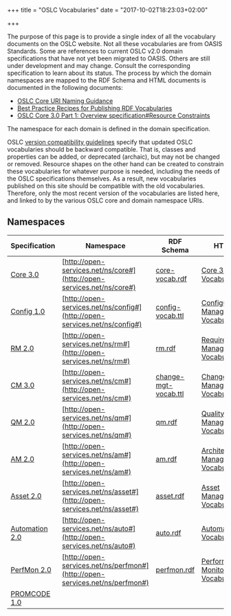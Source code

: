 +++
title = "OSLC Vocabularies"
date = "2017-10-02T18:23:03+02:00"

+++

The purpose of this page is to provide a single index of all the vocabulary documents on the OSLC website. Not all these vocabularies are from OASIS Standards. Some are references to current OSLC v2.0 domain specifications that have not yet been migrated to OASIS. Others are still under development and may change. Consult the corresponding specification to learn about its status. The process by which the domain namespaces are mapped to the RDF Schema and HTML documents is documented in the following documents:

* [OSLC Core URI Naming Guidance](https://wiki.oasis-open.org/oslc-core/URINamingGuidance)
* [Best Practice Recipes for Publishing RDF Vocabularies](http://www.w3.org/TR/swbp-vocab-pub/)
* [OSLC Core 3.0 Part 1: Overview specification#Resource Constraints](#resourceShapes)

The namespace for each domain is defined in the domain specification.

OSLC [version compatibility guidelines](http://docs.oasis-open.org/oslc-core/oslc-core/v3.0/oslc-core-v3.0-part1-overview.html#versionCompatibility) specify that updated OSLC vocabularies should be backward compatible. That is, classes and properties can be added, or deprecated (archaic), but may not be changed or removed. Resource shapes on the other hand can be created to constrain these vocabularies for whatever purpose is needed, including the needs of the OSLC specifications themselves. As a result, new vocabularies published on this site should be compatible with the old vocabularies. Therefore, only the most recent version of the vocabularies are listed here, and linked to by the various OSLC core and domain namespace URIs.

## Namespaces

| Specification | Namespace | RDF Schema | HTML |
|---------------|-----------|------------|------|
| [Core 3.0](http://docs.oasis-open.org/oslc-core/oslc-core/v3.0/oslc-core-v3.0-part1-overview.html) | [http://open-services.net/ns/core#](http://open-services.net/ns/core#) | [core-vocab.rdf](http://docs.oasis-open.org/oslc-core/oslc-core/v3.0/cs01/vocab/core-vocab.ttl) | [Core 3.0 Vocabulary](http://docs.oasis-open.org/oslc-core/oslc-core/v3.0/oslc-core-v3.0-part7-core-vocabulary.html) |
| [Config 1.0](https://tools.oasis-open.org/version-control/browse/wsvn/oslc-core/trunk/specs/config/oslc-config-mgt.html) | [http://open-services.net/ns/config#](http://open-services.net/ns/config#) | [config-vocab.ttl](https://tools.oasis-open.org/version-control/browse/wsvn/oslc-core/trunk/specs/config/config-vocab.ttl) | [Configuration Management Vocabulary](https://tools.oasis-open.org/version-control/browse/wsvn/oslc-core/trunk/specs/config/config-vocab.html) |
| [RM 2.0](https://www.oasis-open.org/committees/download.php/61072/Requirements%20Management%202.0%20Final.pdf) | [http://open-services.net/ns/rm#](http://open-services.net/ns/rm#) | [rm.rdf](https://github.com/oasis-tcs/oslc-domains/blob/master/open-services-vocabs/rm.rdf) | [Requirements Management Vocabulary](http://htmlpreview.github.io/?https://github.com/oasis-tcs/oslc-domains/blob/master/rm/requirements-management-vocab.html) |
| [CM 3.0](http://docs.oasis-open.org/oslc-domains/cm/v3.0/cm-v3.0-part1-change-mgt.html) | [http://open-services.net/ns/cm#](http://open-services.net/ns/cm#) | [change-mgt-vocab.ttl](https://github.com/oasis-tcs/oslc-domains/blob/master/cm/change-mgt-vocab.ttl) | [Change Management Vocabulary](http://htmlpreview.github.io/?https://github.com/oasis-tcs/oslc-domains/blob/master/cm/change-mgt-vocab.html) |
| [QM 2.0](https://www.oasis-open.org/committees/download.php/61711/QmSpecificationV2.pdf) | [http://open-services.net/ns/qm#](http://open-services.net/ns/qm#) | [qm.rdf](https://github.com/oasis-tcs/oslc-domains/blob/master/open-services-vocabs/qm.rdf) | [Quality Management Vocabulary](http://htmlpreview.github.io/?https://github.com/oasis-tcs/oslc-domains/blob/master/qm/quality-management-vocab.html) |
| [AM 2.0](https://www.oasis-open.org/committees/download.php/61061/Architecture%20Management%202.0%20Final.pdf) | [http://open-services.net/ns/am#](http://open-services.net/ns/am#) | [am.rdf](https://github.com/oasis-tcs/oslc-domains/blob/master/open-services-vocabs/am.rdf) | [Architecture Management Vocabulary](http://htmlpreview.github.io/?https://github.com/oasis-tcs/oslc-domains/blob/master/am/architecture-management-vocab.html) |
| [Asset 2.0](https://www.oasis-open.org/committees/download.php/61063/Asset%20Management%202.0%20Final.pdf) | [http://open-services.net/ns/asset#](http://open-services.net/ns/asset#) | [asset.rdf](https://github.com/oasis-tcs/oslc-domains/blob/master/open-services-vocabs/asset.rdf) | [Asset Management Vocabulary](http://htmlpreview.github.io/?https://github.com/oasis-tcs/oslc-domains/blob/master/asset/asset-management-vocab.html) |
| [Automation 2.0](https://www.oasis-open.org/committees/download.php/61052/Automation%202.0%20Final.pdf) | [http://open-services.net/ns/auto#](http://open-services.net/ns/auto#) | [auto.rdf](https://github.com/oasis-tcs/oslc-domains/blob/master/open-services-vocabs/auto.rdf) | [Automation Vocabulary](http://htmlpreview.github.io/?https://github.com/oasis-tcs/oslc-domains/blob/master/auto/automation-vocab.html) |
| [PerfMon 2.0](https://www.oasis-open.org/committees/download.php/61067/Performance%20Monitoring%202.0%20Final.pdf) | [http://open-services.net/ns/perfmon#](http://open-services.net/ns/perfmon#) | [perfmon.rdf](https://github.com/oasis-tcs/oslc-domains/blob/master/open-services-vocabs/perfmon.rdf) | [Performance Monitoring Vocabulary](http://htmlpreview.github.io/?https://github.com/oasis-tcs/oslc-domains/blob/master/pm/performance-monitoring-vocab.html) |
| [PROMCODE 1.0](https://tools.oasis-open.org/version-control/browse/wsvn/oslc-promcode/WorkingDrafts/promcode-interface-v1.0-wd01_Chapter3.docx) |  |  |  |




